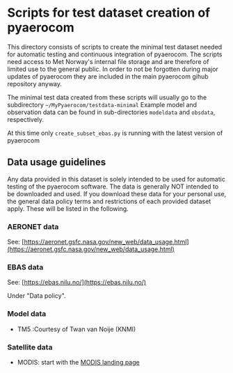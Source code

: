 # Scripts for test dataset creation of pyaerocom
This directory consists of scripts to create the minimal test dataset needed
for automatic testing and continuous integration of pyaerocom. The scripts need access to Met Norway's 
internal file storage and are therefore
of limited use to the general public. In order to not be forgotten during major updates of pyaerocom
they are included in the main pyaerocom gihub repository anyway.

The minimal test data created from these scripts will usually go to the subdirectory `~/MyPyaerocom/testdata-minimal`
Example model and observation data can be found in sub-directories `modeldata` and `obsdata`, respectively.

At this time only `create_subset_ebas.py` is running with the 
latest version of pyaerocom

## Data usage guidelines

Any data provided in this dataset is solely intended to be used for automatic testing of the pyaerocom software.
The data is generally NOT intended to be downloaded and used. If you download these data for your personal use, the
general data policy terms and restrictions of each provided dataset apply. These will be listed in the following.

### AERONET data
See: [https://aeronet.gsfc.nasa.gov/new_web/data_usage.html](https://aeronet.gsfc.nasa.gov/new_web/data_usage.html)

### EBAS data
See: [https://ebas.nilu.no/](https://ebas.nilu.no/)

Under "Data policy".

### Model data

- TM5 :Courtesy of Twan van Noije (KNMI)

### Satellite data

- MODIS: start with the [MODIS landing page](https://modis.gsfc.nasa.gov/data/)


